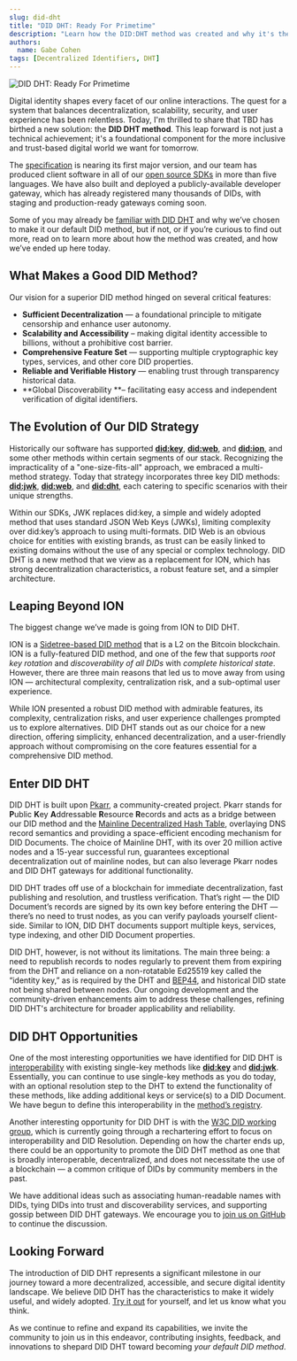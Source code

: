 ```yaml
---
slug: did-dht
title: "DID DHT: Ready For Primetime"
description: "Learn how the DID:DHT method was created and why it's the default method of Web5 and tbDEX."
authors:
  name: Gabe Cohen
tags: [Decentralized Identifiers, DHT]
---
```


<head>
  <meta property="og:title" content="DID DHT: Ready For Primetime" />
  <meta property="og:type" content="website" />
  <meta property="og:url" content='https://developer.tbd.website/blog/did-dht' />
  <meta name="og:description" content="Learn how the DID:DHT method was created and why it's the default method of Web5 and tbDEX." />
  <meta property="og:image" content="https://developer.tbd.website/assets/images/blog-did-dht-39733e50ba4ef8d0fc9f27b135e6dfc4.png" /> 

  <meta name="twitter:card" content="summary_large_image" />
  <meta property="twitter:domain" content="developer.tbd.website" />
  <meta name="twitter:site" content="@tbdevs" />
  <meta name="twitter:title" content="DID DHT: Ready For Primetime" />
  <meta property="twitter:url" content='https://developer.tbd.website/blog/did-dht' /> 
  <meta name="twitter:description" content="Learn how the DID:DHT method was created and why it's the default method of Web5 and tbDEX." />
  <meta name="twitter:image" content="https://developer.tbd.website/assets/images/blog-did-dht-39733e50ba4ef8d0fc9f27b135e6dfc4.png" />

  <link rel="apple-touch-icon" href="https://developer.tbd.website/img/tbd-fav-icon-main.png" />
</head>

![DID DHT: Ready For Primetime](/img/blog-did-dht.png)

Digital identity shapes every facet of our online interactions. The quest for a system that balances decentralization, scalability, security, and user experience has been relentless. Today, I'm thrilled to share that TBD has birthed a new solution: the **DID DHT method**. This leap forward is not just a technical achievement; it's a foundational component for the more inclusive and trust-based digital world we want for tomorrow.

<!--truncate-->

The [specification](https://did-dht.com/) is nearing its first major version, and our team has produced client software in all of our [open source SDKs](https://developer.tbd.website/docs/) in more than five languages. We have also built and deployed a publicly-available developer gateway, which has already registered many thousands of DIDs, with staging and production-ready gateways coming soon.

Some of you may already be [familiar with DID DHT](https://youtu.be/23lCRO2CIIY?si=R-a79TEKQQmv6Vj_) and why we’ve chosen to make it our default DID method, but if not, or if you’re curious to find out more, read on to learn more about how the method was created, and how we’ve ended up here today.


## What Makes a Good DID Method?

Our vision for a superior DID method hinged on several critical features:



* **Sufficient Decentralization** — a foundational principle to mitigate censorship and enhance user autonomy.
* **Scalability and Accessibility** – making digital identity accessible to billions, without a prohibitive cost barrier.
* **Comprehensive Feature Set** — supporting multiple cryptographic key types, services, and other core DID properties.
* **Reliable and Verifiable History** — enabling trust through transparency historical data.
* **Global Discoverability **– facilitating easy access and independent verification of digital identifiers.


## The Evolution of Our DID Strategy

Historically our software has supported **[did:key](https://w3c-ccg.github.io/did-method-key/)**, **[did:web](https://w3c-ccg.github.io/did-method-web/)**, and **[did:ion](https://identity.foundation/sidetree/spec)**, and some other methods within certain segments of our stack. Recognizing the impracticality of a "one-size-fits-all" approach, we embraced a multi-method strategy. Today that strategy incorporates three key DID methods: **[did:jwk](https://github.com/quartzjer/did-jwk/blob/main/spec.md)**, **[did:web](https://w3c-ccg.github.io/did-method-web/)**, and **[did:dht](https://tbd54566975.github.io/did-dht-method/)**, each catering to specific scenarios with their unique strengths. 

Within our SDKs, JWK replaces did:key, a simple and widely adopted method that uses standard JSON Web Keys (JWKs), limiting complexity over did:key’s approach to using multi-formats. DID Web is an obvious choice for entities with existing brands, as trust can be easily linked to existing domains without the use of any special or complex technology. DID DHT is a new method that we view as a replacement for ION, which has strong decentralization characteristics, a robust feature set, and a simpler architecture.


## Leaping Beyond ION

The biggest change we’ve made is going from ION to DID DHT. 

ION is a [Sidetree-based DID method](https://identity.foundation/sidetree/spec/) that is a L2 on the Bitcoin blockchain. ION is a fully-featured DID method, and one of the few that supports _root key rotation_ and _discoverability of all DIDs_ with _complete historical state_. However, there are three main reasons that led us to move away from using ION — architectural complexity, centralization risk, and a sub-optimal user experience. 

While ION presented a robust DID method with admirable features, its complexity, centralization risks, and user experience challenges prompted us to explore alternatives. DID DHT stands out as our choice for a new direction, offering simplicity, enhanced decentralization, and a user-friendly approach without compromising on the core features essential for a comprehensive DID method.


## Enter DID DHT

DID DHT is built upon [Pkarr](https://github.com/Nuhvi/pkarr), a community-created project. Pkarr stands for **P**ublic **K**ey **A**ddressable **R**esource **R**ecords and acts as a bridge between our DID method and the [Mainline Decentralized Hash Table](https://en.wikipedia.org/wiki/Mainline_DHT), overlaying DNS record semantics and providing a space-efficient encoding mechanism for DID Documents. The choice of Mainline DHT, with its over 20 million active nodes and a 15-year successful run, guarantees exceptional decentralization out of mainline nodes, but can also leverage Pkarr nodes and DID DHT gateways for additional functionality.

DID DHT trades off use of a blockchain for immediate decentralization, fast publishing and resolution, and trustless verification. That’s right — the DID Document’s records are signed by its own key before entering the DHT — there’s no need to trust nodes, as you can verify payloads yourself client-side. Similar to ION, DID DHT documents support multiple keys, services, type indexing, and other DID Document properties.

DID DHT, however, is not without its limitations. The main three being: a need to republish records to nodes regularly to prevent them from expiring from the DHT and reliance on a non-rotatable Ed25519 key called the “identity key,” as is required by the DHT and [BEP44](https://www.bittorrent.org/beps/bep_0044.html), and historical DID state not being shared between nodes. Our ongoing development and the community-driven enhancements aim to address these challenges, refining DID DHT's architecture for broader applicability and reliability.


## DID DHT Opportunities

One of the most interesting opportunities we have identified for DID DHT is [interoperability](https://did-dht.com/#interoperability-with-other-did-methods) with existing single-key methods like **[did:key](https://w3c-ccg.github.io/did-method-key/)** and **[did:jwk](https://github.com/quartzjer/did-jwk/blob/main/spec.md)**. Essentially, you can continue to use single-key methods as you do today, with an optional resolution step to the DHT to extend the functionality of these methods, like adding additional keys or service(s) to a DID Document. We have begun to define this interoperability in the [method’s registry](https://did-dht.com/registry/index.html#interoperable-did-methods).

Another interesting opportunity for DID DHT is with the [W3C DID working group](https://www.w3.org/2019/did-wg/WorkMode/), which is currently going through a rechartering effort to focus on interoperability and DID Resolution. Depending on how the charter ends up, there could be an opportunity to promote the DID DHT method as one that is broadly interoperable, decentralized, and does not necessitate the use of a blockchain — a common critique of DIDs by community members in the past.

We have additional ideas such as associating human-readable names with DIDs, tying DIDs into trust and discoverability services, and supporting gossip between DID DHT gateways. We encourage you to [join us on GitHub](https://github.com/TBD54566975/did-dht-method/) to continue the discussion. 


## Looking Forward

The introduction of DID DHT represents a significant milestone in our journey toward a more decentralized, accessible, and secure digital identity landscape. We believe DID DHT has the characteristics to make it widely useful, and widely adopted. [Try it out](https://developer.tbd.website/docs/web5/build/decentralized-identifiers/how-to-create-did/) for yourself, and let us know what you think.

As we continue to refine and expand its capabilities, we invite the community to join us in this endeavor, contributing insights, feedback, and innovations to shepard DID DHT toward becoming _your default DID method_.
